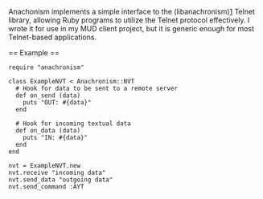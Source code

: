 Anachonism implements a simple interface to the (libanachronism)[1] Telnet library,
allowing Ruby programs to utilize the Telnet protocol effectively. I wrote it
for use in my MUD client project, but it is generic enough for most
Telnet-based applications.

== Example ==

    require "anachronism"
    
    class ExampleNVT < Anachronism::NVT
      # Hook for data to be sent to a remote server
      def on_send (data)
        puts "OUT: #{data}"
      end
      
      # Hook for incoming textual data
      def on_data (data)
        puts "IN: #{data}"
      end
    end
    
    nvt = ExampleNVT.new
    nvt.receive "incoming data"
    nvt.send_data "outgoing data"
    nvt.send_command :AYT

[1]: https://github.com/Twisol/anachronism
